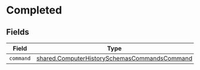 # Completed


## Fields

| Field                                                                                                               | Type                                                                                                                | Required                                                                                                            | Description                                                                                                         |
| ------------------------------------------------------------------------------------------------------------------- | ------------------------------------------------------------------------------------------------------------------- | ------------------------------------------------------------------------------------------------------------------- | ------------------------------------------------------------------------------------------------------------------- |
| `command`                                                                                                           | [shared.ComputerHistorySchemasCommandsCommand](../../../sdk/models/shared/computerhistoryschemascommandscommand.md) | :heavy_minus_sign:                                                                                                  | N/A                                                                                                                 |